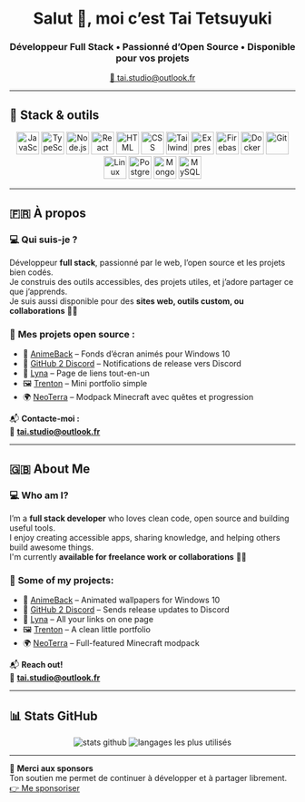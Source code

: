 <h1 align="center">Salut 👋, moi c’est Tai Tetsuyuki</h1>
<h3 align="center">Développeur Full Stack • Passionné d’Open Source • Disponible pour vos projets</h3>

<p align="center">
  <a href="mailto:tai.studio@outlook.fr">
    📧 tai.studio@outlook.fr
  </a>
</p>

---

## 🧠 Stack & outils

<p align="center">
  <img src="https://cdn.jsdelivr.net/gh/devicons/devicon/icons/javascript/javascript-original.svg" width="40" alt="JavaScript"/>
  <img src="https://cdn.jsdelivr.net/gh/devicons/devicon/icons/typescript/typescript-original.svg" width="40" alt="TypeScript"/>
  <img src="https://cdn.jsdelivr.net/gh/devicons/devicon/icons/nodejs/nodejs-original.svg" width="40" alt="Node.js"/>
  <img src="https://cdn.jsdelivr.net/gh/devicons/devicon/icons/react/react-original.svg" width="40" alt="React"/>
  <img src="https://cdn.jsdelivr.net/gh/devicons/devicon/icons/html5/html5-original.svg" width="40" alt="HTML"/>
  <img src="https://cdn.jsdelivr.net/gh/devicons/devicon/icons/css3/css3-original.svg" width="40" alt="CSS"/>
  <img src="https://cdn.jsdelivr.net/gh/devicons/devicon/icons/tailwindcss/tailwindcss-original.svg" width="40" alt="Tailwind"/>
  <img src="https://cdn.jsdelivr.net/gh/devicons/devicon/icons/express/express-original.svg" width="40" alt="Express"/>
  <img src="https://cdn.jsdelivr.net/gh/devicons/devicon/icons/firebase/firebase-plain.svg" width="40" alt="Firebase"/>
  <img src="https://cdn.jsdelivr.net/gh/devicons/devicon/icons/docker/docker-original.svg" width="40" alt="Docker"/>
  <img src="https://cdn.jsdelivr.net/gh/devicons/devicon/icons/git/git-original.svg" width="40" alt="Git"/>
  <img src="https://cdn.jsdelivr.net/gh/devicons/devicon/icons/linux/linux-original.svg" width="40" alt="Linux"/>
  <img src="https://cdn.jsdelivr.net/gh/devicons/devicon/icons/postgresql/postgresql-original.svg" width="40" alt="PostgreSQL"/>
  <img src="https://cdn.jsdelivr.net/gh/devicons/devicon/icons/mongodb/mongodb-original.svg" width="40" alt="MongoDB"/>
  <img src="https://cdn.jsdelivr.net/gh/devicons/devicon/icons/mysql/mysql-original.svg" width="40" alt="MySQL"/>
</p>

---

## 🇫🇷 À propos

### 💻 **Qui suis-je ?**  
Développeur **full stack**, passionné par le web, l’open source et les projets bien codés.  
Je construis des outils accessibles, des projets utiles, et j’adore partager ce que j’apprends.  
Je suis aussi disponible pour des **sites web, outils custom, ou collaborations** 👨‍💻

### 🚀 **Mes projets open source :**
- 🎌 [AnimeBack](https://github.com/LeGitHubDeTai/animeback) – Fonds d’écran animés pour Windows 10
- 🔔 [GitHub 2 Discord](https://github.com/LeGitHubDeTai/github-to-discord) – Notifications de release vers Discord
- 🔗 [Lyna](https://github.com/TaiStudio/Lyna) – Page de liens tout-en-un
- 🖼️ [Trenton](https://github.com/TaiStudio/Trenton) – Mini portfolio simple
- 🌍 [NeoTerra](https://neoterra.taistudio.fr/fr) – Modpack Minecraft avec quêtes et progression

📬 **Contacte-moi :**  
📧 **tai.studio@outlook.fr**

---

## 🇬🇧 About Me

### 💻 **Who am I?**  
I’m a **full stack developer** who loves clean code, open source and building useful tools.  
I enjoy creating accessible apps, sharing knowledge, and helping others build awesome things.  
I'm currently **available for freelance work or collaborations** 👨‍💻

### 🚀 **Some of my projects:**
- 🎌 [AnimeBack](https://github.com/LeGitHubDeTai/animeback) – Animated wallpapers for Windows 10
- 🔔 [GitHub 2 Discord](https://github.com/LeGitHubDeTai/github-to-discord) – Sends release updates to Discord
- 🔗 [Lyna](https://github.com/TaiStudio/Lyna) – All your links on one page
- 🖼️ [Trenton](https://github.com/TaiStudio/Trenton) – A clean little portfolio
- 🌍 [NeoTerra](https://neoterra.taistudio.fr/) – Full-featured Minecraft modpack

📬 **Reach out!**  
📧 **tai.studio@outlook.fr**

---

## 📊 Stats GitHub

<p align="center">
  <img src="https://github-readme-stats.vercel.app/api?username=LeGitHubDeTai&show_icons=true&theme=radical" alt="stats github"/>
  <img src="https://github-readme-stats.vercel.app/api/top-langs/?username=LeGitHubDeTai&layout=compact&theme=radical" alt="langages les plus utilisés"/>
</p>

---

🧡 **Merci aux sponsors**  
Ton soutien me permet de continuer à développer et à partager librement.  
[👉 Me sponsoriser](https://github.com/sponsors/LeGitHubDeTai)

